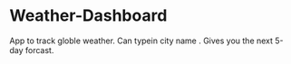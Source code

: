 # Weather-Dashboard
App to track globle weather.
Can typein city name .
Gives you the next 5-day forcast.
